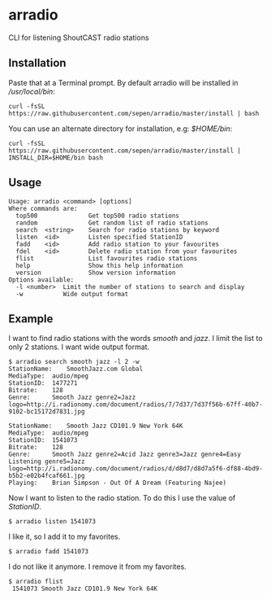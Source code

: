 # arradio
CLI for listening ShoutCAST radio stations

## Installation ##
Paste that at a Terminal prompt. By default arradio will be installed in _/usr/local/bin_:
```
curl -fsSL https://raw.githubusercontent.com/sepen/arradio/master/install | bash
```
You can use an alternate directory for installation, e.g: _$HOME/bin_:
```
curl -fsSL https://raw.githubusercontent.com/sepen/arradio/master/install | INSTALL_DIR=$HOME/bin bash
```

## Usage ##
```
Usage: arradio <command> [options]
Where commands are:
  top500              Get top500 radio stations
  random              Get random list of radio stations
  search  <string>    Search for radio stations by keyword
  listen  <id>        Listen specified StationID
  fadd    <id>        Add radio station to your favourites
  fdel    <id>        Delete radio station from your favourites
  flist               List favourites radio stations
  help                Show this help information
  version             Show version information
Options available:
  -l <number>  Limit the number of stations to search and display
  -w           Wide output format
```

## Example ##

I want to find radio stations with the words _smooth_ and _jazz_.
I limit the list to only 2 stations.
I want wide output format.
```
$ arradio search smooth jazz -l 2 -w
StationName:	SmoothJazz.com Global
MediaType:	audio/mpeg
StationID:	1477271
Bitrate:	128
Genre:		Smooth Jazz genre2=Jazz logo=http://i.radionomy.com/document/radios/7/7d37/7d37f56b-67ff-40b7-9102-bc15172d7831.jpg

StationName:	Smooth Jazz CD101.9 New York 64K
MediaType:	audio/mpeg
StationID:	1541073
Bitrate:	128
Genre:		Smooth Jazz genre2=Acid Jazz genre3=Jazz genre4=Easy Listening genre5=Jazz logo=http://i.radionomy.com/document/radios/d/d8d7/d8d7a5f6-df88-4bd9-b5b2-e02b4fcaf661.jpg
Playing:	Brian Simpson - Out Of A Dream (Featuring Najee)
```

Now I want to listen to the radio station. To do this I use the value of _StationID_.
```
$ arradio listen 1541073
```

I like it, so I add it to my favorites.
```
$ arradio fadd 1541073
```

I do not like it anymore. I remove it from my favorites.
```
$ arradio flist
 1541073 Smooth Jazz CD101.9 New York 64K
```
